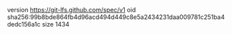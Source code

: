 version https://git-lfs.github.com/spec/v1
oid sha256:99b8bde864fb4d96acd494d449c8e5a2434231daa009781c251ba4dedc156a1c
size 1434
